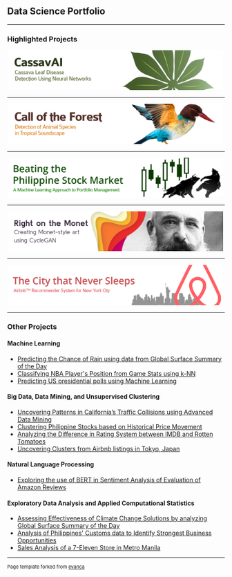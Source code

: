<meta name="image" property="og:image" content="[https://jasondolorso.github.io/images/thumbnail.png?raw=true]">

## Data Science Portfolio

---
### Highlighted Projects

[<img src="banners/cassavabanner.png?raw=true" width="500"/>](/pages/cassava.md)

---
[<img src="banners/forestbanner.png?raw=true" width="500"/>](/pages/forest.md)

---
[<img src="banners/stocksbanner.png?raw=true" width="500"/>](/pages/stocks_ml.md)

---
[<img src="banners/monetbanner.png?raw=true" width="500"/>](/pages/monet.md)

---
[<img src="banners/airbnbbanner.png?raw=true" width="500"/>](/pages/airbnb_rs.md)

---
### Other Projects

#### Machine Learning

- [Predicting the Chance of Rain using data from Global Surface Summary of the Day](/pages/gsod_ml.md)
- [Classifying NBA Player's Position from Game Stats using k-NN](/pages/nba.md)
- [Predicting US presidential polls using Machine Learning](/pages/elections.md)


#### Big Data, Data Mining, and Unsupervised Clustering

- [Uncovering Patterns in California’s Traffic Collisions using Advanced Data Mining](/pages/traffic.md)
- [Clustering Philippine Stocks based on Historical Price Movement](/pages/stocks_dmw.md)
- [Analyzing the Difference in Rating System between IMDB and Rotten Tomatoes](/pages/imdb.md)
- [Uncovering Clusters from Airbnb listings in Tokyo, Japan](/pages/airbnb_tokyo.md)

#### Natural Language Processing
- [Exploring the use of BERT in Sentiment Analysis of Evaluation of Amazon Reviews](/pages/amazon.md)

#### Exploratory Data Analysis and Applied Computational Statistics
- [Assessing Effectiveness of Climate Change Solutions by analyzing Global Surface Summary of the Day](/pages/gsod_eda.md)
- [Analysis of Philippines' Customs data to Identify Strongest Business Opportunities](/pages/customs.md)
- [Sales Analysis of a 7-Eleven Store in Metro Manila](/pages/711)


---
<p style="font-size:11px">Page template forked from <a href="https://github.com/evanca/quick-portfolio">evanca</a></p>
<!-- Remove above link if you don't want to attibute -->
